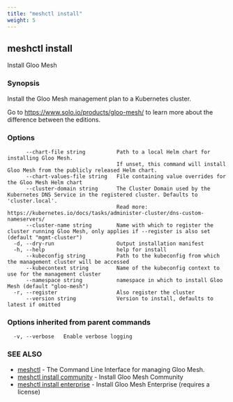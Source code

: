 ```yaml
---
title: "meshctl install"
weight: 5
---
```

## meshctl install

Install Gloo Mesh

### Synopsis

Install the Gloo Mesh management plan to a Kubernetes cluster.

Go to https://www.solo.io/products/gloo-mesh/ to learn more about the
difference between the editions.


### Options

```
      --chart-file string          Path to a local Helm chart for installing Gloo Mesh.
                                   If unset, this command will install Gloo Mesh from the publicly released Helm chart.
      --chart-values-file string   File containing value overrides for the Gloo Mesh Helm chart
      --cluster-domain string      The Cluster Domain used by the Kubernetes DNS Service in the registered cluster. Defaults to 'cluster.local'.
                                   Read more: https://kubernetes.io/docs/tasks/administer-cluster/dns-custom-nameservers/
      --cluster-name string        Name with which to register the cluster running Gloo Mesh, only applies if --register is also set (default "mgmt-cluster")
  -d, --dry-run                    Output installation manifest
  -h, --help                       help for install
      --kubeconfig string          Path to the kubeconfig from which the management cluster will be accessed
      --kubecontext string         Name of the kubeconfig context to use for the management cluster
      --namespace string           namespace in which to install Gloo Mesh (default "gloo-mesh")
  -r, --register                   Also register the cluster
      --version string             Version to install, defaults to latest if omitted
```

### Options inherited from parent commands

```
  -v, --verbose   Enable verbose logging
```

### SEE ALSO

* [meshctl](../meshctl)	 - The Command Line Interface for managing Gloo Mesh.
* [meshctl install community](../meshctl_install_community)	 - Install Gloo Mesh Community
* [meshctl install enterprise](../meshctl_install_enterprise)	 - Install Gloo Mesh Enterprise (requires a license)

